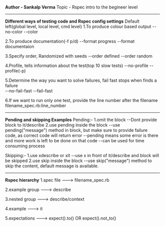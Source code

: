 **Author - Sankalp Verma**
Topic - Rspec intro to the begineer level

---

**Different ways of testing code and Rspec config settings**
Default left(global level, local level, cmd level)
1.To produce colour based output
--no-color --color

2.To produce documentation(-f p/d)
--format progress --format documentaion

3.Specify order, Randomized with seeds
--order defined --order random

4.Profile, tells information about the test(top 10 slow tests)
--no-profile --profile(-p)

5.Determine the way you want to solve failures, fail fast stops when finds a failure  
--no-fail-fast --fail-fast

6.If we want to run only one test, provide the line number after the filename
filename_spec.rb:line_number

---

**Pending and skipping Examples**
Pending:-
1.omit the block
--Dont provide block to it/describe
2.use pending inside the block
--use pending("message") method in block, but make sure to provide failure code, as correct code will return error
--pending means some error is there and more work is left to be done on that code
--can be used for time consuming process

Skipping:-
1.use xdescribe or xit
--use x in front of it/describe and block will be skipped
2.use skip inside the block
--use skip("message") method to skip the content, default message is available.

---

**Rspec hierarchy**
1.spec file ---> filename_spec.rb

2.example group ---> describe

3.nested group ---> describe/context

4.example ---> it

5.expectations ---> expect().to() OR expect().not_to()

